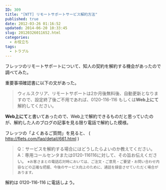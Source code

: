 ```yaml
---
ID: 309
title: "[NTT] リモートサポートサービス解約方法"
published: true
date: 2012-03-26 01:16:52
updated: 2014-06-20 10:33:45
slug: 20120326011652.html
categories:
  - お役立ち
tags:
  - トラブル
---
```


フレッツのリモートサポートについて、知人の契約を解約する機会があったので調べてみた。

<!--more-->

重要事項確認書に以下の文があった。

<blockquote>ウィルスクリア、リモートサポートは2か月後無料後、自動更新となりますので、設定終了後ご不用であれば、0120-116-116 もしくは<strong>Web上にて</strong>解約してください。</blockquote>
<strong>Web上にて</strong>と書いてあったので、Web上で解約できるものだと思っていたのが、解約した人のブログの記事を見る限り電話で解約した模様。

フレッツの「よくあるご質問」を見ると、
( <a href="http://flets.com/faq/detail/661.html">http://flets.com/faq/detail/661.html</a> )

<blockquote>Q：サービスを解約する場合にはどうしたらよいのか教えてください。
A：専用コールセンタまたは0120-116116に対して、その旨お伝えください。
<small>※お客さまとの電話応対時においては、ご注文・ご意見・ご要望・お問い合わせ内容などの正確な把握、今後のサービス向上のために、通話を録音させていただく場合があります。</small></blockquote>
解約は 0120-116-116 に電話しよう。
